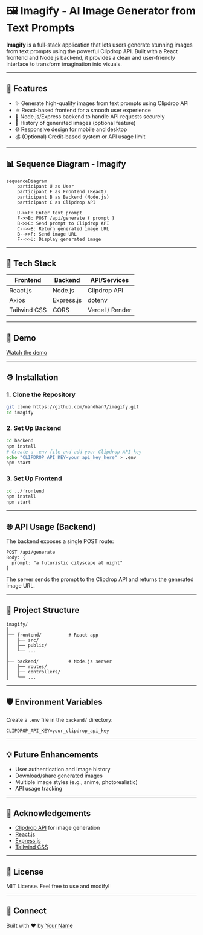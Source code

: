 
# 🖼️ Imagify - AI Image Generator from Text Prompts

**Imagify** is a full-stack application that lets users generate stunning images from text prompts using the powerful Clipdrop API. Built with a React frontend and Node.js backend, it provides a clean and user-friendly interface to transform imagination into visuals.

---


## 🚀 Features

- ✨ Generate high-quality images from text prompts using Clipdrop API
- ⚛️ React-based frontend for a smooth user experience
- 🔧 Node.js/Express backend to handle API requests securely
- 📁 History of generated images (optional feature)
- 🌐 Responsive design for mobile and desktop
- 💰 (Optional) Credit-based system or API usage limit

---

## 📊 Sequence Diagram - Imagify

```mermaid
sequenceDiagram
    participant U as User
    participant F as Frontend (React)
    participant B as Backend (Node.js)
    participant C as Clipdrop API

    U->>F: Enter text prompt
    F->>B: POST /api/generate { prompt }
    B->>C: Send prompt to Clipdrop API
    C-->>B: Return generated image URL
    B-->>F: Send image URL
    F-->>U: Display generated image
```

---

## 🧰 Tech Stack

| Frontend     | Backend      | API/Services    |
|--------------|--------------|-----------------|
| React.js     | Node.js      | Clipdrop API    |
| Axios        | Express.js   | dotenv          |
| Tailwind CSS | CORS         | Vercel / Render |

---

## 📸 Demo

[Watch the demo](https://drive.google.com/file/d/19D3t-t6xzSqgMHG-1iv9WeZ7zSNI1HDL/view)

---

## ⚙️ Installation

### 1. Clone the Repository
```bash
git clone https://github.com/nandhan7/imagify.git
cd imagify
```

### 2. Set Up Backend
```bash
cd backend
npm install
# Create a .env file and add your Clipdrop API key
echo "CLIPDROP_API_KEY=your_api_key_here" > .env
npm start
```

### 3. Set Up Frontend
```bash
cd ../frontend
npm install
npm start
```

---

## 🌐 API Usage (Backend)

The backend exposes a single POST route:

```
POST /api/generate
Body: {
  prompt: "a futuristic cityscape at night"
}
```

The server sends the prompt to the Clipdrop API and returns the generated image URL.

---

## 📁 Project Structure

```
imagify/
│
├── frontend/          # React app
│   ├── src/
│   ├── public/
│   └── ...
│
├── backend/           # Node.js server
│   ├── routes/
│   ├── controllers/
│   └── ...
```

---

## 🛡️ Environment Variables

Create a `.env` file in the `backend/` directory:

```env
CLIPDROP_API_KEY=your_clipdrop_api_key
```

---

## 💡 Future Enhancements

- User authentication and image history
- Download/share generated images
- Multiple image styles (e.g., anime, photorealistic)
- API usage tracking

---

## 🙌 Acknowledgements

- [Clipdrop API](https://clipdrop.co/apis) for image generation
- [React.js](https://react.dev/)
- [Express.js](https://expressjs.com/)
- [Tailwind CSS](https://tailwindcss.com/)

---

## 📄 License

MIT License. Feel free to use and modify!

---

## 🤝 Connect

Built with ❤️ by [Your Name](https://github.com/nandhan7)
